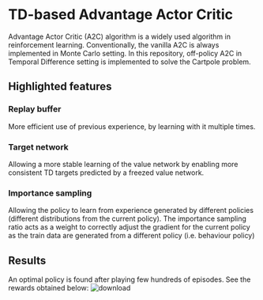 # TD-based Advantage Actor Critic
Advantage Actor Critic (A2C) algorithm is a widely used algorithm in reinforcement learning. Conventionally, the vanilla A2C is always implemented in Monte Carlo setting. In this repository, off-policy A2C in Temporal Difference setting is implemented to solve the Cartpole problem.

## Highlighted features
### Replay buffer
More efficient use of previous experience, by learning with it multiple times.

### Target network
Allowing a more stable learning of the value network by enabling more consistent TD targets predicted by a freezed value network.

### Importance sampling
Allowing the policy to learn from experience generated by different policies (different distributions from the current policy). The importance sampling ratio acts as a weight to correctly adjust the gradient for the current policy as the train data are generated from a different policy (i.e. behaviour policy)

## Results
An optimal policy is found after playing few hundreds of episodes. See the rewards obtained below:
![download](https://user-images.githubusercontent.com/40629085/125919015-3f0729f3-95b1-4fc4-bd80-3c31133b5bb2.png)
